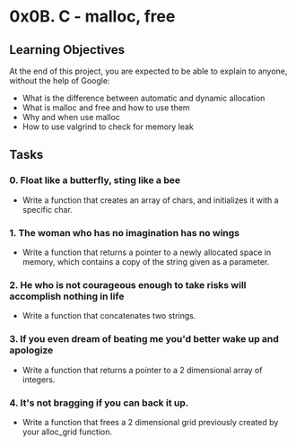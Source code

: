 # 0x0B. C - malloc, free
## Learning Objectives
At the end of this project, you are expected to be able to explain to anyone, without the help of Google:
* What is the difference between automatic and dynamic allocation
* What is malloc and free and how to use them
* Why and when use malloc
* How to use valgrind to check for memory leak
## Tasks
### 0. Float like a butterfly, sting like a bee
* Write a function that creates an array of chars, and initializes it with a specific char.
### 1. The woman who has no imagination has no wings
* Write a function that returns a pointer to a newly allocated space in memory, which contains a copy of the string given as a parameter.
### 2. He who is not courageous enough to take risks will accomplish nothing in life
* Write a function that concatenates two strings.
### 3. If you even dream of beating me you'd better wake up and apologize
* Write a function that returns a pointer to a 2 dimensional array of integers.
### 4. It's not bragging if you can back it up.
* Write a function that frees a 2 dimensional grid previously created by your alloc_grid function.

